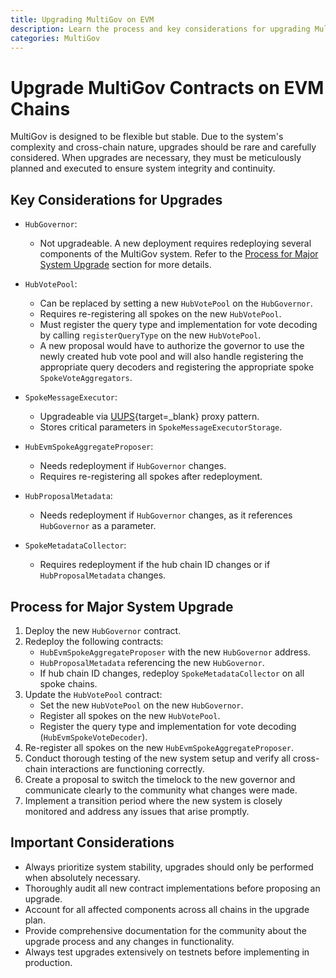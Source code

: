 ```yaml
---
title: Upgrading MultiGov on EVM
description: Learn the process and key considerations for upgrading MultiGov on EVM, ensuring system integrity and careful planning across cross-chain components.
categories: MultiGov
---
```


# Upgrade MultiGov Contracts on EVM Chains

MultiGov is designed to be flexible but stable. Due to the system's complexity and cross-chain nature, upgrades should be rare and carefully considered. When upgrades are necessary, they must be meticulously planned and executed to ensure system integrity and continuity.

## Key Considerations for Upgrades

- `HubGovernor`:
    - Not upgradeable. A new deployment requires redeploying several components of the MultiGov system. Refer to the [Process for Major System Upgrade](#process-for-major-system-upgrade) section for more details.

- `HubVotePool`:
    - Can be replaced by setting a new `HubVotePool` on the `HubGovernor`.
    - Requires re-registering all spokes on the new `HubVotePool`.
    - Must register the query type and implementation for vote decoding by calling `registerQueryType` on the new `HubVotePool`. <!-- put registerQueryType link back in once repo is public https://github.com/wormhole-foundation/example-multigov/blob/main/evm/src/HubVotePool.sol#L84 -->
    - A new proposal would have to authorize the governor to use the newly created hub vote pool and will also handle registering the appropriate query decoders and registering the appropriate spoke `SpokeVoteAggregators`.

- `SpokeMessageExecutor`:
    - Upgradeable via [UUPS](https://www.rareskills.io/post/uups-proxy){target=\_blank} proxy pattern.
    - Stores critical parameters in `SpokeMessageExecutorStorage`.

- `HubEvmSpokeAggregateProposer`:
    - Needs redeployment if `HubGovernor` changes.
    - Requires re-registering all spokes after redeployment.

- `HubProposalMetadata`:
    - Needs redeployment if `HubGovernor` changes, as it references `HubGovernor` as a parameter.

- `SpokeMetadataCollector`:
    - Requires redeployment if the hub chain ID changes or if `HubProposalMetadata` changes.

## Process for Major System Upgrade 

1. Deploy the new `HubGovernor` contract.
1. Redeploy the following contracts:
    - `HubEvmSpokeAggregateProposer` with the new `HubGovernor` address.
    - `HubProposalMetadata` referencing the new `HubGovernor`.
    - If hub chain ID changes, redeploy `SpokeMetadataCollector` on all spoke chains.
1. Update the `HubVotePool` contract:
    - Set the new `HubVotePool` on the new `HubGovernor`.
    - Register all spokes on the new `HubVotePool`.
    - Register the query type and implementation for vote decoding (`HubEvmSpokeVoteDecoder`).
1. Re-register all spokes on the new `HubEvmSpokeAggregateProposer`.
1. Conduct thorough testing of the new system setup and verify all cross-chain interactions are functioning correctly.
1. Create a proposal to switch the timelock to the new governor and communicate clearly to the community what changes were made.
1. Implement a transition period where the new system is closely monitored and address any issues that arise promptly.

## Important Considerations

- Always prioritize system stability, upgrades should only be performed when absolutely necessary.
- Thoroughly audit all new contract implementations before proposing an upgrade.
- Account for all affected components across all chains in the upgrade plan.
- Provide comprehensive documentation for the community about the upgrade process and any changes in functionality.
- Always test upgrades extensively on testnets before implementing in production.